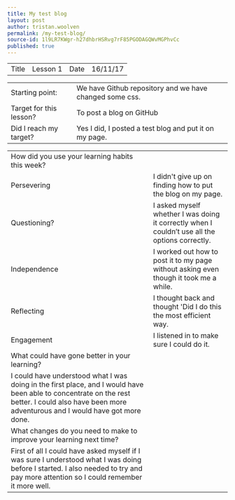 ```yaml
---
title: My test blog
layout: post
author: tristan.woolven
permalink: /my-test-blog/
source-id: 1l9LR7KWgr-h27dhbrHSRvg7rF85PGODAGQWvMGPhvCc
published: true
---
```

<table>
  <tr>
    <td>Title</td>
    <td>Lesson 1</td>
    <td>Date</td>
    <td>16/11/17</td>
  </tr>
</table>


<table>
  <tr>
    <td>Starting point:</td>
    <td>We have Github repository and we have changed some css.</td>
  </tr>
  <tr>
    <td>Target for this lesson?</td>
    <td>To post a blog on GitHub</td>
  </tr>
  <tr>
    <td>Did I reach my target? </td>
    <td>Yes I did, I posted a test blog and put it on my page.</td>
  </tr>
</table>


<table>
  <tr>
    <td>How did you use your learning habits this week?</td>
    <td></td>
  </tr>
  <tr>
    <td>Persevering</td>
    <td>I didn't give up on finding how to put the blog on my page.</td>
  </tr>
  <tr>
    <td>Questioning?</td>
    <td>I asked myself whether I was doing it correctly when I couldn’t use all the options correctly.</td>
  </tr>
  <tr>
    <td>Independence</td>
    <td>I worked out how to post it to my page without asking even though it took me a while.</td>
  </tr>
  <tr>
    <td>Reflecting</td>
    <td>I thought back and thought 'Did I do this the most efficient way.</td>
  </tr>
  <tr>
    <td>Engagement</td>
    <td>I listened in to make sure I could do it.</td>
  </tr>
  <tr>
    <td>What could have gone better in your learning?</td>
    <td></td>
  </tr>
  <tr>
    <td>I could have understood what I was doing in the first place, and I would have been able to concentrate on the rest better. I could also have been more adventurous and I would have got more done.
</td>
    <td></td>
  </tr>
  <tr>
    <td>What changes do you need to make to improve your learning next time?</td>
    <td></td>
  </tr>
  <tr>
    <td>First of all I could have asked myself if I was sure I understood what I was doing before I started. I also needed to try and pay more attention so I could remember it more well.
</td>
    <td></td>
  </tr>
</table>


